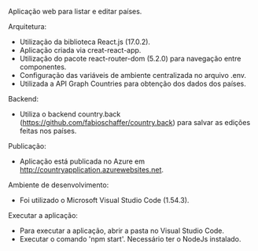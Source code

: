 Aplicação web para listar e editar países.

Arquitetura:

- Utilização da biblioteca React.js (17.0.2).
- Aplicação criada via creat-react-app.
- Utilização do pacote react-router-dom (5.2.0) para navegação entre componentes.
- Configuração das variáveis de ambiente centralizada no arquivo .env.
- Utilizada a API Graph Countries para obtenção dos dados dos países.

Backend:

- Utiliza o backend country.back (https://github.com/fabioschaffer/country.back) para salvar as edições feitas nos países.

Publicação:

- Aplicação está publicada no Azure em http://countryapplication.azurewebsites.net.

Ambiente de desenvolvimento:

- Foi utilizado o Microsoft Visual Studio Code (1.54.3).

Executar a aplicação:

- Para executar a aplicação, abrir a pasta no Visual Studio Code.
- Executar o comando 'npm start'. Necessário ter o NodeJs instalado.

